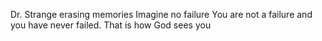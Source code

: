 Dr. Strange erasing memories
Imagine no failure
You are not a failure and you have never failed. That is how God sees you